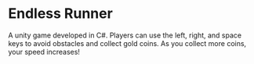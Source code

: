 # Endless Runner
A unity game developed in C#. 
Players can use the left, right, and space keys to avoid obstacles and collect gold coins. As you collect more coins, your speed increases!
